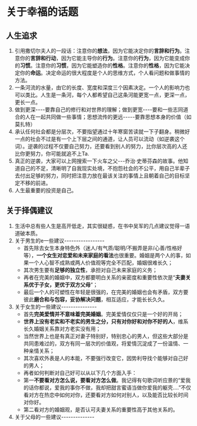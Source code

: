 


# 关于幸福的话题

## 人生追求
1. 引用撒切尔夫人的一段话：注意你的**想法**，因为它能决定你的**言辞和行为**。注意你的**言辞和行动**，因为它能主导你的**行为**。注意你的**行为**，因为它能变成你的**习惯**。注意你的**习惯**，因为它能塑造你的**性格**。注意你的**性格**，因为它能决定你的**命运**。决定命运的很大程度是个人的思维方式，个人看问题和做事情的方法。
2. 一条河流的水量，由它的长度、宽度和深度三个因素决定。一个人的影响力也可以类比。人生是一条河，每个人都希望自己这条河能更宽一点，更深一点，更长一点。
3. 做到更深----要靠自己的修行和对世界的理解；做到更宽----要和一些志同道合的人在一起共同做一些事情；思想流传的更远-----要靠思想本身的价值（如莫扎特）
4. 承认任何社会都是分层次，不要指望通过十年寒窗苦读就一下子翻身。稍微好一点的社会不过是有一个上下层之间的通道，让人员可以流动（如逆袭这个词）。逆袭的过程不仅要自己努力，还要看到别人的努力，比你层次高的人还比你更努力，你可能就追不上Ta.
5. 真正的逆袭，大家可以上网搜索一下火车之父---乔治·史蒂芬森的故事。他知道自己的不足，清晰明了自我现实处境，不抱怨社会的不公平，用自己半辈子去付出足够的努力，同时把注意力放在最该关注的事情上且朝着自己的目标坚定不移的前进。
6. 人生最重要的投资是自己。

## 关于择偶建议
1. 生活中总有些人生是高开低走，其实很疑惑，在书中吴军的几点建议觉得一语道破本质。
2. 关于男生的e一些建议-----------------
   - 首先除去女生本身特色外（迷人/有气质/聪明/不搬弄是非/心善/性格好等），**一个女生对恋爱和未来家庭的看法**也很重要。婚姻是两个人的事，如果一个人心智不成熟或两人价值观等完全不匹配，婚姻很难长久；
   - 其次男生要有**足够的独立性**，承担对自己未来家庭的义务；
   - 再者在完美的婚姻中，双方都要明白关系的亲密度和重要性依次是“**夫妻关系优于子女，更优于双方父母**”；
   - 最后一个人的可塑性在年轻是很强的，在完美的婚姻也会有矛盾，双方要彼此**磨合和与包容，妥协解决问题**，相互适应，才能长长久久。
3. 关于女生的一些建议---------------
   - 首先**完美爱情并不意味着完美婚姻**。完美爱情仅仅只是一个好的开局；
   - **世界上没有老实和不老实的男生之分，只有对你好和对你不好的人**，维系长久婚姻关系靠对方老实没有用；
   - 当然世界上也是有真正对妻子特别好，特别忠心的男人，但这些大部分是共同患难过的，双方有同一层次的价值观，将爱情沉淀成了一份温情、一种亲情关系；
   - 其次喜欢外表是人的本能，不要强行改变它，因势利导找个能够对自己好的男人；
   - 再者如何判断对自己好可以从以下几个方面入手：
   - 第一**不要看对方怎么说，要看对方怎么做**。我记得有句歌词听应景的“爱我的话你都说，爱我的事你不做，我却把甜言蜜语当做你爱我的躯壳....”不仅看对方在热恋中如何对你，还要看对方如何对别人，以及能否比较长时间对你好。
   - 第二看对方的婚姻观，是否认可夫妻关系的重要性高于其他关系的。
4. 关于父母的一些建议--------------
